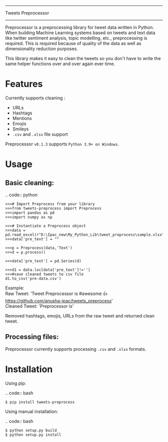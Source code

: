*****
Tweets Preprocessor
*****


Preprocessor is a preprocessing library for tweet data written in
Python. When building Machine Learning systems based on tweets and text data like twitter sentiment analysis, topic modelling, etc.,
preprocessing is required. This is required because of quality of the data as well as dimensionality reduction purposes. 

This library makes it easy to clean the tweets so you don't have to write the same helper functions over and over again ever time.

Features
========

Currently supports cleaning :

-  URLs
-  Hashtags
-  Mentions
-  Emojis
-  Smileys
-  ``.csv`` and ``.xlsx`` file support

Preprocessor ``v0.1.3`` supports
``Python 3.9+ on Windows``. 

Usage
=====

Basic cleaning:
---------------

.. code:: python
    
    >>># Import Preprocess from your library
    >>>from tweets-preprocess import Preprocess
    >>>import pandas as pd
    >>>import numpy as np

    >>># Instantiate a Preprocess object
    >>>data = pd.read_excel(r"D:\Ipac_new\My_Python_Lib\tweet_preprocess\sample.xlsx")
    >>>data['pre_text'] = ""

    >>>p = Preprocess(data,'Text')
    >>>d = p.process()

    >>>data['pre_text'] = pd.Series(d)

    >>>d1 = data.loc[data['pre_text']!='']
    >>>#save cleaned tweets to csv file
    d1.to_csv('pre-data.csv')
    
    
 Example:   
 Raw Tweet: 'Tweet Preprocessor is #awesome 👍 https://github.com/anusha-ipac/tweets_preprocess'   
 Cleaned Tweet: 'Preprocessor is'   
 
 Removed hashtags, emojis, URLs from the raw tweet and returned clean tweet.

Processing files:
-----------------

Preprocessor currently supports processing ``.csv`` and ``.xlsx``
formats. 

Installation
============

Using pip:

.. code:: bash

    $ pip install tweets-preprocess


Using manual installation:

.. code:: bash

    $ python setup.py build
    $ python setup.py install

